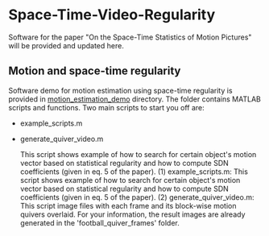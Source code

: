 # Space-Time-Video-Regularity
Software for the paper "On the Space-Time Statistics of Motion Pictures" will be provided and updated here.

## Motion and space-time regularity
Software demo for motion estimation using space-time regularity is provided in [motion_estimation_demo](/motion_estimation_demo) directory. The folder contains MATLAB scripts and functions. Two main scripts to start you off are:  
* example_scripts.m
* generate_quiver_video.m  

	This script shows example of  how to search for certain object's motion vector based on statistical regularity and how to compute SDN coefficients (given in eq. 5 of the paper).
(1) example_scripts.m: This script shows example of  how to search for certain object's motion vector based on statistical regularity and how to compute SDN coefficients (given in eq. 5 of the paper).
(2) generate_quiver_video.m: This script image files with each frame and its block-wise motion quivers overlaid. For your information, the result images are already generated in the 'football_quiver_frames' folder.
